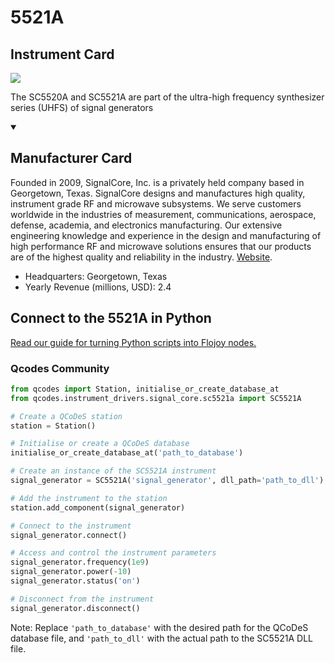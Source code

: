 
# 5521A

## Instrument Card

<img src="https://v5.airtableusercontent.com/v1/19/19/1691539200000/HmvA5Xa76BrRZ3ZLxmLtEw/3sMEzRTN2ADHWpxp_MQymDV43N7eZI4CnG82rV8lqn74PI2vZCVY0NjsjlrW-P_f1JUYjgmH-EQhVVnnR8aaufv5nr-9HJUJFr1bn8cvPfI/wN821GxHnp6xDqV4cdtLL4QGnkwt5a3Ix9uSIHT5iS4"/>
<p>The SC5520A and SC5521A are part of the ultra-high frequency synthesizer series (UHFS) of signal generators</p>

<details open>
<summary><h2>Manufacturer Card</h2></summary>

Founded in 2009, SignalCore, Inc. is a privately held company based in Georgetown, Texas. SignalCore designs and manufactures high quality, instrument grade RF and microwave subsystems. We serve customers worldwide in the industries of measurement, communications, aerospace, defense, academia, and electronics manufacturing. Our extensive engineering knowledge and experience in the design and manufacturing of high performance RF and microwave solutions ensures that our products are of the highest quality and reliability in the industry. <a href="https://www.signalcore.com/">Website</a>.

<ul>
  <li>Headquarters: Georgetown, Texas</li>
  <li>Yearly Revenue (millions, USD): 2.4</li>
</ul>
</details>

## Connect to the 5521A in Python

[Read our guide for turning Python scripts into Flojoy nodes.](https://docs.flojoy.ai/custom-nodes/creating-custom-node/)


### Qcodes Community

```python
from qcodes import Station, initialise_or_create_database_at
from qcodes.instrument_drivers.signal_core.sc5521a import SC5521A

# Create a QCoDeS station
station = Station()

# Initialise or create a QCoDeS database
initialise_or_create_database_at('path_to_database')

# Create an instance of the SC5521A instrument
signal_generator = SC5521A('signal_generator', dll_path='path_to_dll')

# Add the instrument to the station
station.add_component(signal_generator)

# Connect to the instrument
signal_generator.connect()

# Access and control the instrument parameters
signal_generator.frequency(1e9)
signal_generator.power(-10)
signal_generator.status('on')

# Disconnect from the instrument
signal_generator.disconnect()
```
Note: Replace `'path_to_database'` with the desired path for the QCoDeS database file, and `'path_to_dll'` with the actual path to the SC5521A DLL file.

